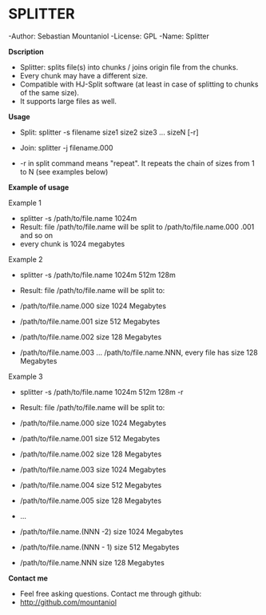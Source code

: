 SPLITTER
========

-Author: 	Sebastian Mountaniol
-License: 	GPL
-Name: 		Splitter


**Dscription**

* Splitter: splits file(s) into chunks / joins origin file from the chunks.
* Every chunk may have a different size.
* Compatible with HJ-Split software (at least in case of splitting to chunks of the same size).
* It supports large files as well.

**Usage** 

* Split: splitter -s filename size1 size2 size3 ... sizeN [-r]
* Join:  splitter -j filename.000

* -r in split command means "repeat". It repeats the chain of sizes from 1 to N
(see examples below)

**Example of usage**

Example 1
- splitter -s /path/to/file.name 1024m
- Result: file /path/to/file.name will be split to /path/to/file.name.000 .001 and so on
- every chunk is 1024 megabytes

Example 2
- splitter -s /path/to/file.name 1024m 512m 128m
- Result: file /path/to/file.name will be split to: 

- /path/to/file.name.000 size 1024 Megabytes
- /path/to/file.name.001 size 512 Megabytes
- /path/to/file.name.002 size 128 Megabytes
- /path/to/file.name.003 ... /path/to/file.name.NNN, every file has size 128 Megabytes 

Example 3
- splitter -s /path/to/file.name 1024m 512m 128m -r
- Result: file /path/to/file.name will be split to: 

- /path/to/file.name.000 size 1024 Megabytes
- /path/to/file.name.001 size 512 Megabytes
- /path/to/file.name.002 size 128 Megabytes
- /path/to/file.name.003 size 1024 Megabytes
- /path/to/file.name.004 size 512 Megabytes
- /path/to/file.name.005 size 128 Megabytes
- ...
- /path/to/file.name.(NNN -2)  size 1024 Megabytes
- /path/to/file.name.(NNN - 1) size 512 Megabytes
- /path/to/file.name.NNN       size 128 Megabytes

**Contact me**
- Feel free asking questions. Contact me through github:
- http://github.com/mountaniol
